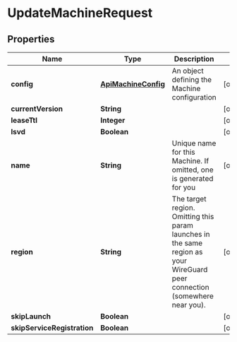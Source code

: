 

# UpdateMachineRequest


## Properties

| Name | Type | Description | Notes |
|------------ | ------------- | ------------- | -------------|
|**config** | [**ApiMachineConfig**](ApiMachineConfig.md) | An object defining the Machine configuration |  [optional] |
|**currentVersion** | **String** |  |  [optional] |
|**leaseTtl** | **Integer** |  |  [optional] |
|**lsvd** | **Boolean** |  |  [optional] |
|**name** | **String** | Unique name for this Machine. If omitted, one is generated for you |  [optional] |
|**region** | **String** | The target region. Omitting this param launches in the same region as your WireGuard peer connection (somewhere near you). |  [optional] |
|**skipLaunch** | **Boolean** |  |  [optional] |
|**skipServiceRegistration** | **Boolean** |  |  [optional] |



